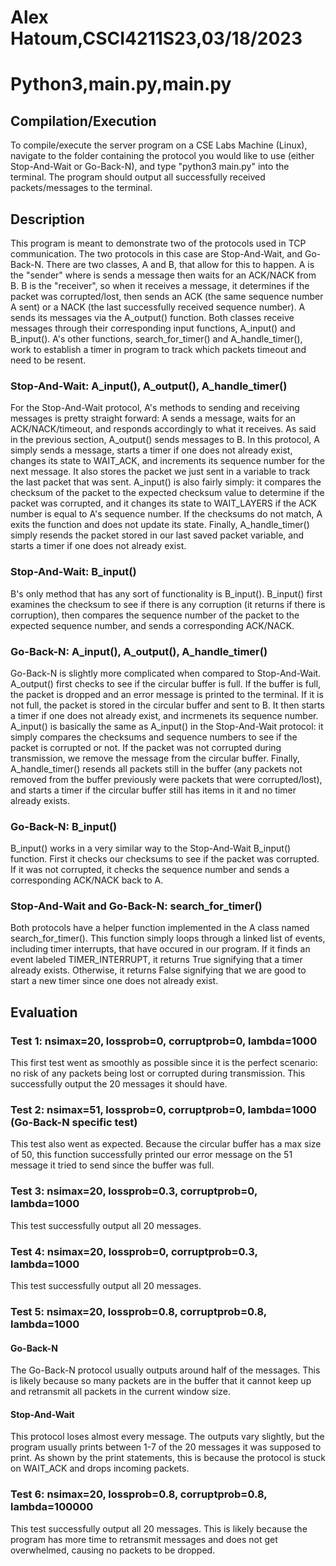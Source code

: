 # Alex Hatoum,CSCI4211S23,03/18/2023
# Python3,main.py,main.py

## Compilation/Execution
To compile/execute the server program on a CSE Labs Machine (Linux), navigate to the folder containing the protocol you would like to use (either Stop-And-Wait or Go-Back-N), and type "python3 main.py" into the terminal. The program should output all successfully received packets/messages to the terminal.

## Description
This program is meant to demonstrate two of the protocols used in TCP communication. The two protocols in this case are Stop-And-Wait, and Go-Back-N. There are two classes, A and B, that allow for this to happen. A is the "sender" where is sends a message then waits for an ACK/NACK from B. B is the "receiver", so when it receives a message, it determines if the packet was corrupted/lost, then sends an ACK (the same sequence number A sent) or a NACK (the last successfully received sequence number). A sends its messages via the A_output() function. Both classes receive messages through their corresponding input functions, A_input() and B_input(). A's other functions, search_for_timer() and A_handle_timer(), work to establish a timer in program to track which packets timeout and need to be resent.

### Stop-And-Wait: A_input(), A_output(), A_handle_timer()
For the Stop-And-Wait protocol, A's methods to sending and receiving messages is pretty straight forward: A sends a message, waits for an ACK/NACK/timeout, and responds accordingly to what it receives. As said in the previous section, A_output() sends messages to B. In this protocol, A simply sends a message, starts a timer if one does not already exist, changes its state to WAIT_ACK, and increments its sequence number for the next message. It also stores the packet we just sent in a variable to track the last packet that was sent. A_input() is also fairly simply: it compares the checksum of the packet to the expected checksum value to determine if the packet was corrupted, and it changes its state to WAIT_LAYERS if the ACK number is equal to A's sequence number. If the checksums do not match, A exits the function and does not update its state. Finally, A_handle_timer() simply resends the packet stored in our last saved packet variable, and starts a timer if one does not already exist.

### Stop-And-Wait: B_input()
B's only method that has any sort of functionality is B_input(). B_input() first examines the checksum to see if there is any corruption (it returns if there is corruption), then compares the sequence number of the packet to the expected sequence number, and sends a corresponding ACK/NACK.

### Go-Back-N: A_input(), A_output(), A_handle_timer()
Go-Back-N is slightly more complicated when compared to Stop-And-Wait. A_output() first checks to see if the circular buffer is full. If the buffer is full, the packet is dropped and an error message is printed to the terminal. If it is not full, the packet is stored in the circular buffer and sent to B. It then starts a timer if one does not already exist, and incrmenets its sequence number. A_input() is basically the same as A_input() in the Stop-And-Wait protocol: it simply compares the checksums and sequence numbers to see if the packet is corrupted or not. If the packet was not corrupted during transmission, we remove the message from the circular buffer. Finally, A_handle_timer() resends all packets still in the buffer (any packets not removed from the buffer previously were packets that were corrupted/lost), and starts a timer if the circular buffer still has items in it and no timer already exists.

### Go-Back-N: B_input()
B_input() works in a very similar way to the Stop-And-Wait B_input() function. First it checks our checksums to see if the packet was corrupted. If it was not corrupted, it checks the sequence number and sends a corresponding ACK/NACK back to A.

### Stop-And-Wait and Go-Back-N: search_for_timer()
Both protocols have a helper function implemented in the A class named search_for_timer(). This function simply loops through a linked list of events, including timer interrupts, that have occured in our program. If it finds an event labeled TIMER_INTERRUPT, it returns True signifying that a timer already exists. Otherwise, it returns False signifying that we are good to start a new timer since one does not already exist.

## Evaluation
### Test 1: nsimax=20, lossprob=0, corruptprob=0, lambda=1000
This first test went as smoothly as possible since it is the perfect scenario: no risk of any packets being lost or corrupted during transmission. This successfully output the 20 messages it should have.

### Test 2: nsimax=51, lossprob=0, corruptprob=0, lambda=1000 (Go-Back-N specific test)
This test also went as expected. Because the circular buffer has a max size of 50, this function successfully printed our error message on the 51 message it tried to send since the buffer was full.

### Test 3: nsimax=20, lossprob=0.3, corruptprob=0, lambda=1000
This test successfully output all 20 messages.

### Test 4: nsimax=20, lossprob=0, corruptprob=0.3, lambda=1000
This test successfully output all 20 messages.

### Test 5: nsimax=20, lossprob=0.8, corruptprob=0.8, lambda=1000
#### Go-Back-N
The Go-Back-N protocol usually outputs around half of the messages. This is likely because so many packets are in the buffer that it cannot keep up and retransmit all packets in the current window size.

#### Stop-And-Wait
This protocol loses almost every message. The outputs vary slightly, but the program usually prints between 1-7 of the 20 messages it was supposed to print. As shown by the print statements, this is because the protocol is stuck on WAIT_ACK and drops incoming packets.

### Test 6: nsimax=20, lossprob=0.8, corruptprob=0.8, lambda=100000
This test successfully output all 20 messages. This is likely because the program has more time to retransmit messages and does not get overwhelmed, causing no packets to be dropped.